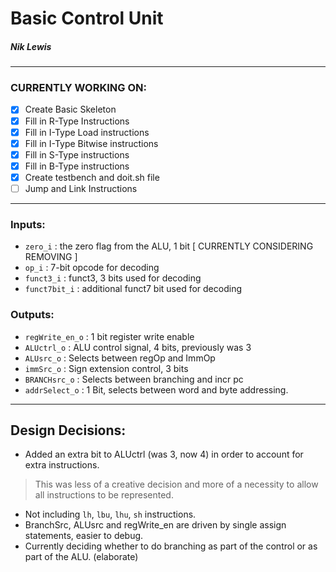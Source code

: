 # Basic Control Unit
##### Nik Lewis

---
### CURRENTLY WORKING ON:

- [x] Create Basic Skeleton
- [x] Fill in R-Type Instructions
- [x] Fill in I-Type Load instructions
- [x] Fill in I-Type Bitwise instructions
- [x] Fill in S-Type instructions
- [x] Fill in B-Type instructions
- [x] Create testbench and doit.sh file
- [ ] Jump and Link Instructions

---

### Inputs:

* `zero_i` : the zero flag from the ALU, 1 bit  [ CURRENTLY CONSIDERING REMOVING ]
* `op_i` : 7-bit opcode for decoding
* `funct3_i` : funct3, 3 bits used for decoding
* `funct7bit_i` : additional funct7 bit used for decoding

### Outputs:
* `regWrite_en_o` : 1 bit register write enable
* `ALUctrl_o` : ALU control signal, 4 bits, previously was 3
* `ALUsrc_o` : Selects between regOp and ImmOp
* `immSrc_o` : Sign extension control, 3 bits
* `BRANCHsrc_o` : Selects between branching and incr pc
* `addrSelect_o` : 1 Bit, selects between word and byte addressing. 

---

## Design Decisions:

* Added an extra bit to ALUctrl (was 3, now 4) in order to account for extra instructions.
> This was less of a creative decision and more of a necessity to allow all instructions to be represented.
* Not including `lh`, `lbu`, `lhu`, `sh` instructions.
* BranchSrc, ALUsrc and regWrite_en are driven by single assign statements, easier to debug. 
* Currently deciding whether to do branching as part of the control or as part of the ALU. (elaborate)
